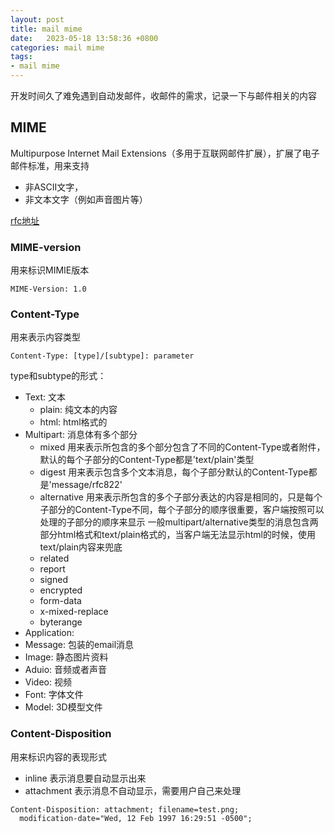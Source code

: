 ```yaml
---
layout: post
title: mail mime
date:   2023-05-18 13:58:36 +0800
categories: mail mime
tags:
- mail mime
---
```


开发时间久了难免遇到自动发邮件，收邮件的需求，记录一下与邮件相关的内容

## MIME

Multipurpose Internet Mail Extensions（多用于互联网邮件扩展），扩展了电子邮件标准，用来支持
* 非ASCII文字，
* 非文本文字（例如声音图片等）

[rfc地址](https://datatracker.ietf.org/doc/html/rfc2046)

### MIME-version

用来标识MIMIE版本
```shell
MIME-Version: 1.0
```

### Content-Type

用来表示内容类型

```shell
Content-Type: [type]/[subtype]: parameter
```

type和subtype的形式：

* Text: 文本
  * plain: 纯文本的内容
  * html: html格式的
* Multipart: 消息体有多个部分
  * mixed
    用来表示所包含的多个部分包含了不同的Content-Type或者附件，默认的每个子部分的Content-Type都是'text/plain'类型
  * digest
    用来表示包含多个文本消息，每个子部分默认的Content-Type都是'message/rfc822'
  * alternative
    用来表示所包含的多个子部分表达的内容是相同的，只是每个子部分的Content-Type不同，每个子部分的顺序很重要，客户端按照可以处理的子部分的顺序来显示
    一般multipart/alternative类型的消息包含两部分html格式和text/plain格式的，当客户端无法显示html的时候，使用text/plain内容来兜底
  * related
  * report
  * signed
  * encrypted
  * form-data
  * x-mixed-replace
  * byterange
* Application: 
* Message: 包装的email消息
* Image: 静态图片资料
* Aduio: 音频或者声音
* Video: 视频
* Font: 字体文件
* Model: 3D模型文件

### Content-Disposition

用来标识内容的表现形式

* inline
  表示消息要自动显示出来
* attachment
  表示消息不自动显示，需要用户自己来处理

```shell
Content-Disposition: attachment; filename=test.png;
  modification-date="Wed, 12 Feb 1997 16:29:51 -0500";
```
